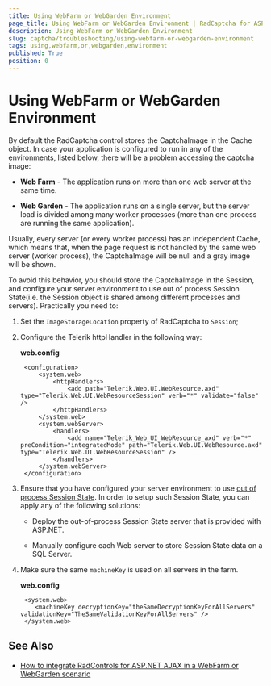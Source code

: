 ```yaml
---
title: Using WebFarm or WebGarden Environment
page_title: Using WebFarm or WebGarden Environment | RadCaptcha for ASP.NET AJAX Documentation
description: Using WebFarm or WebGarden Environment
slug: captcha/troubleshooting/using-webfarm-or-webgarden-environment
tags: using,webfarm,or,webgarden,environment
published: True
position: 0
---
```


# Using WebFarm or WebGarden Environment

By default the RadCaptcha control stores the CaptchaImage in the Cache object.	In case your application is configured to run in any of the environments, listed below, there will be a problem accessing the captcha image:

* **Web Farm** - The application runs on more than one web server at the same time.

* **Web Garden** - The application runs on a single server, but the server load is divided among many worker processes (more than one process are running the same application).

Usually, every server (or every worker process) has an independent Cache, which means that,	when the page request is not handled by the same web server (worker process), the CaptchaImage will be null and a gray image will be shown.

To avoid this behavior, you should store the CaptchaImage in the Session, and configure your server environment to use out of process Session State(i.e. the Session object is shared among different processes and servers). Practically you need to:

1. Set the `ImageStorageLocation` property of RadCaptcha to `Session`;

1. Configure the Telerik httpHandler in the following way:

	**web.config**
	
		<configuration>
			<system.web>
				<httpHandlers>
					<add path="Telerik.Web.UI.WebResource.axd" type="Telerik.Web.UI.WebResourceSession" verb="*" validate="false" />
				</httpHandlers>
			</system.web>
			<system.webServer>
				<handlers>
					<add name="Telerik_Web_UI_WebResource_axd" verb="*" preCondition="integratedMode" path="Telerik.Web.UI.WebResource.axd" type="Telerik.Web.UI.WebResourceSession" />
				</handlers>
			</system.webServer>
		</configuration>

1. Ensure that you have configured your server environment to use [out of process Session State](https://msdn.microsoft.com/en-us/library/ms972429.aspx). In order to setup such Session State, you can apply any of the following solutions:

	* Deploy the out-of-process Session State server that is provided with ASP.NET.

	* Manually configure each Web server to store Session State data on a SQL Server.

1. Make sure the same `machineKey` is used on all servers in the farm.

	**web.config**


		<system.web>
		   <machineKey decryptionKey="theSameDecryptionKeyForAllServers" validationKey="TheSameValidationKeyForAllServers" />
		</system.web>


## See Also

* [How to integrate RadControls for ASP.NET AJAX in a WebFarm or WebGarden scenario](https://www.telerik.com/blogs/integrate-radcontrols-for-asp.net-ajax-in-a-webfarm-or-webgarden)
